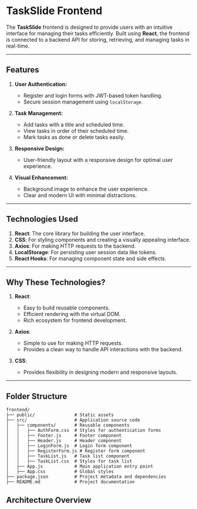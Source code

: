 # TaskSlide Frontend

The **TaskSlide** frontend is designed to provide users with an intuitive interface for managing their tasks efficiently. Built using **React**, the frontend is connected to a backend API for storing, retrieving, and managing tasks in real-time.

---

## Features

1. **User Authentication:**
   - Register and login forms with JWT-based token handling.
   - Secure session management using `localStorage`.

2. **Task Management:**
   - Add tasks with a title and scheduled time.
   - View tasks in order of their scheduled time.
   - Mark tasks as done or delete tasks easily.

3. **Responsive Design:**
   - User-friendly layout with a responsive design for optimal user experience.

4. **Visual Enhancement:**
   - Background image to enhance the user experience.
   - Clear and modern UI with minimal distractions.

---

## Technologies Used

1. **React**: The core library for building the user interface.
2. **CSS**: For styling components and creating a visually appealing interface.
3. **Axios**: For making HTTP requests to the backend.
4. **LocalStorage**: For persisting user session data like tokens.
5. **React Hooks**: For managing component state and side effects.

---

## Why These Technologies?

1. **React**: 
   - Easy to build reusable components.
   - Efficient rendering with the virtual DOM.
   - Rich ecosystem for frontend development.

2. **Axios**: 
   - Simple to use for making HTTP requests.
   - Provides a clean way to handle API interactions with the backend.

3. **CSS**:
   - Provides flexibility in designing modern and responsive layouts.

---

## Folder Structure

```
frontend/
├── public/               # Static assets
├── src/                  # Application source code
│   ├── components/       # Reusable components
│   │   ├── AuthForm.css  # Styles for authentication forms
│   │   ├── Footer.js     # Footer component
│   │   ├── Header.js     # Header component
│   │   ├── LoginForm.js  # Login form component
│   │   ├── RegisterForm.js # Register form component
│   │   ├── TaskList.js   # Task list component
│   │   ├── TaskList.css  # Styles for task list
│   ├── App.js            # Main application entry point
│   ├── App.css           # Global styles
├── package.json          # Project metadata and dependencies
├── README.md             # Project documentation
```
## Architecture Overview
